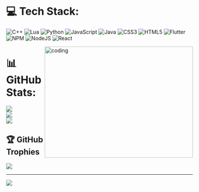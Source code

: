 


# 💻 Tech Stack:
![C++](https://img.shields.io/badge/c++-%2300599C.svg?style=for-the-badge&logo=c%2B%2B&logoColor=white) ![Lua](https://img.shields.io/badge/lua-%232C2D72.svg?style=for-the-badge&logo=lua&logoColor=white) ![Python](https://img.shields.io/badge/python-3670A0?style=for-the-badge&logo=python&logoColor=ffdd54) ![JavaScript](https://img.shields.io/badge/javascript-%23323330.svg?style=for-the-badge&logo=javascript&logoColor=%23F7DF1E) ![Java](https://img.shields.io/badge/java-%23ED8B00.svg?style=for-the-badge&logo=java&logoColor=white) ![CSS3](https://img.shields.io/badge/css3-%231572B6.svg?style=for-the-badge&logo=css3&logoColor=white) ![HTML5](https://img.shields.io/badge/html5-%23E34F26.svg?style=for-the-badge&logo=html5&logoColor=white) ![Flutter](https://img.shields.io/badge/Flutter-%2302569B.svg?style=for-the-badge&logo=Flutter&logoColor=white) ![NPM](https://img.shields.io/badge/NPM-%23000000.svg?style=for-the-badge&logo=npm&logoColor=white) ![NodeJS](https://img.shields.io/badge/node.js-6DA55F?style=for-the-badge&logo=node.js&logoColor=white) ![React](https://img.shields.io/badge/react-%2320232a.svg?style=for-the-badge&logo=react&logoColor=%2361DAFB)

<img align="right" alt="coding" height="300" width="400" src="https://mir-s3-cdn-cf.behance.net/project_modules/1400/8ad7d154214763.5952b9910ea67.gif">

# 📊 GitHub Stats:
![](https://github-readme-stats.vercel.app/api?username=CorPhobos&theme=radical&hide_border=false&include_all_commits=false&count_private=true)<br/>
![](https://github-readme-streak-stats.herokuapp.com/?user=CorPhobos&theme=radical&hide_border=false)<br/>
![](https://github-readme-stats.vercel.app/api/top-langs/?username=CorPhobos&theme=radical&hide_border=false&include_all_commits=false&count_private=true&layout=compact)

## 🏆 GitHub Trophies
![](https://github-profile-trophy.vercel.app/?username=CorPhobos&theme=radical&no-frame=false&no-bg=false&margin-w=4)

---
[![](https://visitcount.itsvg.in/api?id=CorPhobos&icon=2&color=0)](https://visitcount.itsvg.in)

<!-- Proudly created with GPRM ( https://gprm.itsvg.in ) -->

